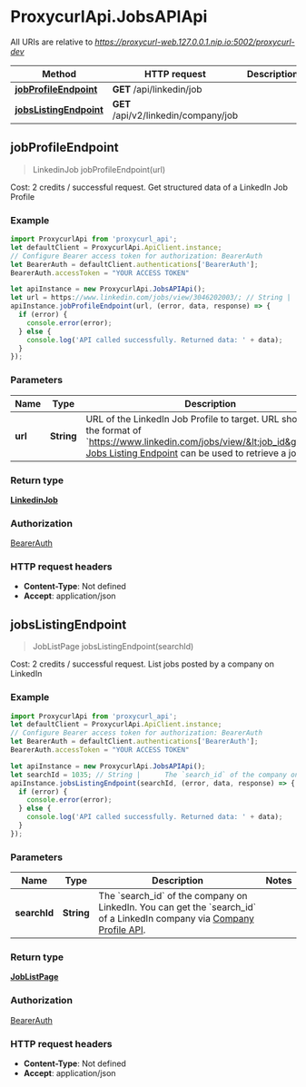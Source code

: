 # ProxycurlApi.JobsAPIApi

All URIs are relative to *https://proxycurl-web.127.0.0.1.nip.io:5002/proxycurl-dev*

Method | HTTP request | Description
------------- | ------------- | -------------
[**jobProfileEndpoint**](JobsAPIApi.md#jobProfileEndpoint) | **GET** /api/linkedin/job | 
[**jobsListingEndpoint**](JobsAPIApi.md#jobsListingEndpoint) | **GET** /api/v2/linkedin/company/job | 



## jobProfileEndpoint

> LinkedinJob jobProfileEndpoint(url)



Cost: 2 credits / successful request. Get structured data of a LinkedIn Job Profile

### Example

```javascript
import ProxycurlApi from 'proxycurl_api';
let defaultClient = ProxycurlApi.ApiClient.instance;
// Configure Bearer access token for authorization: BearerAuth
let BearerAuth = defaultClient.authentications['BearerAuth'];
BearerAuth.accessToken = "YOUR ACCESS TOKEN"

let apiInstance = new ProxycurlApi.JobsAPIApi();
let url = https://www.linkedin.com/jobs/view/3046202003/; // String |      URL of the LinkedIn Job Profile to target.      URL should be in the format of     `https://www.linkedin.com/jobs/view/<job_id>`.     [Jobs Listing Endpoint](#jobs-api-jobs-listing-endpoint)     can be used to retrieve a job URL.     
apiInstance.jobProfileEndpoint(url, (error, data, response) => {
  if (error) {
    console.error(error);
  } else {
    console.log('API called successfully. Returned data: ' + data);
  }
});
```

### Parameters


Name | Type | Description  | Notes
------------- | ------------- | ------------- | -------------
 **url** | **String**|      URL of the LinkedIn Job Profile to target.      URL should be in the format of     &#x60;https://www.linkedin.com/jobs/view/&lt;job_id&gt;&#x60;.     [Jobs Listing Endpoint](#jobs-api-jobs-listing-endpoint)     can be used to retrieve a job URL.      | 

### Return type

[**LinkedinJob**](LinkedinJob.md)

### Authorization

[BearerAuth](../README.md#BearerAuth)

### HTTP request headers

- **Content-Type**: Not defined
- **Accept**: application/json


## jobsListingEndpoint

> JobListPage jobsListingEndpoint(searchId)



Cost: 2 credits / successful request. List jobs posted by a company on LinkedIn

### Example

```javascript
import ProxycurlApi from 'proxycurl_api';
let defaultClient = ProxycurlApi.ApiClient.instance;
// Configure Bearer access token for authorization: BearerAuth
let BearerAuth = defaultClient.authentications['BearerAuth'];
BearerAuth.accessToken = "YOUR ACCESS TOKEN"

let apiInstance = new ProxycurlApi.JobsAPIApi();
let searchId = 1035; // String |      The `search_id` of the company on LinkedIn.     You can get the `search_id` of a LinkedIn company via     [Company Profile API](#company-api-company-profile-endpoint).     
apiInstance.jobsListingEndpoint(searchId, (error, data, response) => {
  if (error) {
    console.error(error);
  } else {
    console.log('API called successfully. Returned data: ' + data);
  }
});
```

### Parameters


Name | Type | Description  | Notes
------------- | ------------- | ------------- | -------------
 **searchId** | **String**|      The &#x60;search_id&#x60; of the company on LinkedIn.     You can get the &#x60;search_id&#x60; of a LinkedIn company via     [Company Profile API](#company-api-company-profile-endpoint).      | 

### Return type

[**JobListPage**](JobListPage.md)

### Authorization

[BearerAuth](../README.md#BearerAuth)

### HTTP request headers

- **Content-Type**: Not defined
- **Accept**: application/json

